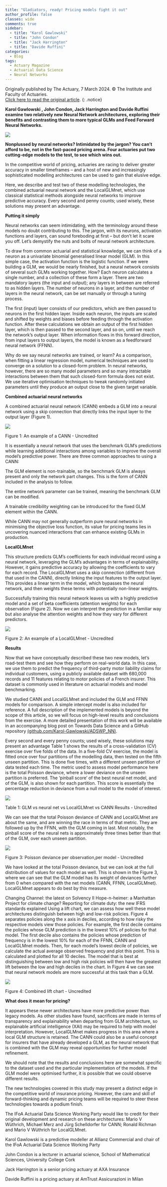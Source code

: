 ```yaml
---
title: "Gladiators, ready! Pricing models fight it out"
author_profile: false 
classes: wide
comments: true
sidebar:
  - title: "Karol Gawlowski"
  - title: "John Condon"
  - title: "Jack Harrington"
  - title: "Davide Ruffini"  
categories:
  - Blog
tags:
  - Actuary Magazine
  - Actuarial Data Science
  - Neural Networks
---
```


Originally published by The Actuary, 7 March 2024. © The Institute and Faculty of Actuaries. <br>
<a href="https://www.theactuary.com/2024/03/05/gladiators-ready-pricing-models-fight-it-out"> Click here to read the original article</a>.
{: .notice}

<b> Karol Gawlowski , John Condon, Jack Harrington and Davide Ruffini examine two relatively new Neural Network architectures, exploring their benefits and contrasting them to more typical GLMs and Feed Forward Neural Networks. </b>

<img src="/assets/images_for_posts/gladiators-ready-pricing-models-fight-it-out/01.png" style="width: auto; height: auto;max-width: 750px;max-height: 750px">

<b>Nonplussed by neural networks? Intimidated by the jargon? You can’t afford to be, not in the fast-paced pricing arena. Four actuaries put two cutting-edge models to the test, to see which wins out.</b>

In the competitive world of pricing, actuaries are racing to deliver greater accuracy in smaller timeframes – and a host of new and increasingly sophisticated modelling architectures can be used to gain that elusive edge. 

Here, we describe and test two of these modelling technologies, the combined actuarial neural network and the LocalGLMnet, which use classical statistical methods alongside neural networks to improve predictive accuracy. Every second and penny counts; used wisely, these solutions may present an advantage.

<b>Putting it simply</b>

Neural networks can seem intimidating, with the terminology around these models no doubt contributing to this. The jargon, with its neurons, activation functions and layers, can sound foreboding at first – but don’t let it scare you off. Let’s demystify the nuts and bolts of neural network architecture.

To draw from common actuarial and statistical knowledge, we can think of a neuron as a univariate binomial generalised linear model (GLM). In this simple case, the activation function is the logistic function. If we were building a GLM, we would be nearly finished, but a neural network consists of several such GLMs working together. How? Each neuron calculates a single number, and a collection of these form a layer. There are two mandatory layers (the input and output); any layers in between are referred to as hidden layers. The number of neurons in a layer, and the number of layers in the neural network, can be set manually or through a tuning process.

The first (input) layer consists of our predictors, which are then passed to neurons in the first hidden layer. Inside each neuron, the inputs are scaled and shifted by weights and biases before feeding through the activation function. After these calculations we obtain an output of the first hidden layer, which is then passed to the second layer, and so on, until we reach the network’s output layer. When information flows in this forward direction, from input layers to output layers, the model is known as a feedforward neural network (FFNN).

Why do we say neural networks are trained, or learn? As a comparison, when fitting a linear regression model, numerical techniques are used to converge on a solution to a closed-form problem. In neural networks, however, there are so many model parameters and so many intractable interactions between them that such closed-form formula does not exist. We use iterative optimisation techniques to tweak randomly initiated parameters until they produce an output close to the given target variable.

<b>Combined actuarial neural networks</b>

A combined actuarial neural network (CANN) embeds a GLM into a neural network using a skip connection that directly links the input layer to the output layer (Figure 1).

<img src="/assets/images_for_posts/gladiators-ready-pricing-models-fight-it-out/02.png" style="width: auto; height: auto;max-width: 750px;max-height: 750px">

Figure 1: An example of a CANN - Uncredited

It is essentially a neural network that uses the benchmark GLM’s predictions while learning additional interactions among variables to improve the overall model’s predictive power. There are three common approaches to using a CANN:

The GLM element is non-trainable, so the benchmark GLM is always present and only the network part changes. This is the form of CANN included in the analysis to follow.

The entire network parameter can be trained, meaning the benchmark GLM can be modified.

A trainable credibility weighting can be introduced for the fixed GLM element within the CANN.

While CANN may not generally outperform pure neural networks in minimising the objective loss function, its value for pricing teams lies in uncovering nuanced interactions that can enhance existing GLMs in production.

<b>LocalGLMnet</b>

This structure predicts GLM’s coefficients for each individual record using a neural network, leveraging the GLM’s advantages in terms of explainability. However, it gains predictive accuracy by allowing the coefficients to vary for each record. The LocalGLMnet uses a skip connection (different from that used in the CANN), directly linking the input features to the output layer. This provides a linear term in the model, which bypasses the neural network, and then weights these terms with potentially non-linear weights. 

Successfully training this neural network leaves us with a highly predictive model and a set of beta coefficients (attention weights) for each observation (Figure 2). Now we can interpret the prediction in a familiar way but also analyse the attention weights and how they vary for different predictors.

<img src="/assets/images_for_posts/gladiators-ready-pricing-models-fight-it-out/03.png" style="width: auto; height: auto;max-width: 750px;max-height: 750px">

Figure 2: An example of a LocalGLMnet - Uncredited

<b>Results</b>

Now that we have conceptually described these two new models, let’s road-test them and see how they perform on real-world data. In this case, we use them to predict the frequency of third-party motor liability claims for individual customers, using a publicly available dataset with 680,000 records and 11 features relating to motor policies of a French insurer. This dataset is commonly used in literature on actuarial models and model benchmarking.

We studied CANN and LocalGLMnet and included the GLM and FFNN models for comparison. A simple intercept model is also included for reference. A full description of the implemented models is beyond the scope of this article, so we will focus on high-level results and conclusions from the exercise. A more detailed presentation of this work will be available in an accompanying blog post on Towards Data Science and a GitHub repository <a href="https://github.com/Karol-Gawlowski/ADSWP_NN"> (github.com/Karol-Gawlowski/ADSWP_NN)</a>.

Every second and every penny counts; used wisely, these solutions may present an advantage
Table 1 shows the results of a cross-validation (CV) exercise over five folds of the data. In a five-fold CV exercise, the model is fitted once over four partitions of the modelling data, then tested on the fifth unseen partition. This is done five times, with a different unseen partition of data tested each time. The metric used to assess model performance here is the total Poisson deviance, where a lower deviance on the unseen partition is preferred. The ‘pinball score’ of the best neural net model, and of the GLM, is also shown for each partition. This score is essentially the percentage reduction in deviance from a null model to the model of interest.

<img src="/assets/images_for_posts/gladiators-ready-pricing-models-fight-it-out/04.png" style="width: auto; height: auto;max-width: 750px;max-height: 750px">

Table 1: GLM vs neural net vs LocalGLMnet vs CANN Results - Uncredited

We can see that the total Poisson deviance of CANN and LocalGLMnet are about the same, and are winning the race in terms of that metric. They are followed up by the FFNN, with the GLM coming in last. Most notably, the pinball score of the neural nets is approximately three times better than that of the GLM, over each unseen partition.

<img src="/assets/images_for_posts/gladiators-ready-pricing-models-fight-it-out/05.png" style="width: auto; height: auto;max-width: 750px;max-height: 750px">

Figure 3: Poisson deviance per observation,per model - Uncredited

We have looked at the total Poisson deviance, but we can look at the full distribution of values for each model as well. This is shown in the Figure 3, where we can see that the GLM model has its weight of deviances further from 0 when compared with the net models (CANN, FFNN, LocalGLMnet). LocalGLMnet appears to do best by this measure.

Changing Channel: the latest on Solvency II
Hope-n-heimer: a Manhattan Project for climate change?
Reporting for climate duty: the new IFRS standards explained
Using a lift chart, we can assess how well these model architectures distinguish between high and low-risk policies. Figure 4 separates policies along the x axis in deciles, according to how risky the respective models view those policies. For example, the first decile contains the policies whose GLM prediction is in the lowest 10% of policies for that model. The first decile also contains the policies whose prediction of frequency is in the lowest 10% for each of the FFNN, CANN and LocalGLMnet models. Then, for each model’s lowest decile of policies, we calculate the actual average observed frequency and plot this point. This is calculated and plotted for all 10 deciles. The model that is best at distinguishing between low and high risk policies will then have the greatest lift between the low and high deciles in the chart. In Figure 4 we can see that neural network models are more successful at this task than a GLM.

<img src="/assets/images_for_posts/gladiators-ready-pricing-models-fight-it-out/06.png" style="width: auto; height: auto;max-width: 750px;max-height: 750px">

Figure 4: Combined lift chart - Uncredited

<b>What does it mean for pricing?</b>

It appears these newer architectures have more predictive power than legacy models. As other studies have found, sacrifices are made in terms of transparency and explainability when departing from GLM architecture, so explainable artificial intelligence (XAI) may be required to help with model interpretation. However, LocalGLMnet makes progress in this area where a local GLM structure is retained. The CANN could also be a useful concept for insurers that have already developed a GLM, as the neural network that is combined with the GLM may reveal opportunities for further model refinement.

We should note that the results and conclusions here are somewhat specific to the dataset used and the particular implementation of the models. If the GLM model were optimised further, it is possible that we could observe different results.

The new technologies covered in this study may present a distinct edge in the competitive world of insurance pricing. However, the care and skill of forward-thinking and dynamic pricing teams will be required to steer these technologies towards a podium finish.


The IFoA Actuarial Data Science Working Party would like to credit for their original development and research on these architectures: Mario V Wüthrich, Michael Merz and Jürg Schelldorfer for CANN; Ronald Richman and Mario V Wüthrich for LocalGLMnet.

Karol Gawlowski is a predictive modeller at Allianz Commercial and chair of the IFoA Actuarial Data Science Working Party 

John Condon is a lecturer in actuarial science, School of Mathematical Sciences, University College Cork

Jack Harrington is a senior pricing actuary at AXA Insurance

Davide Ruffini is a pricing actuary at AmTrust Assicurazioni in Milan







